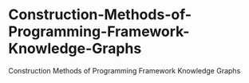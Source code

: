 # Construction-Methods-of-Programming-Framework-Knowledge-Graphs
Construction Methods of Programming Framework Knowledge Graphs
